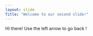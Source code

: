 ```yaml
---
layout: slide
Title: "Welcome to our second slide!" 
---
```

Hi there!
Use the left arrow to go back !